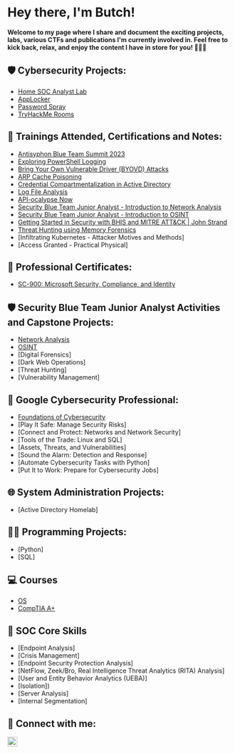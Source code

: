 <h1>Hey there, I'm Butch!</h1>

**Welcome to my page where I share and document the exciting projects, labs, various CTFs and publications I'm currently involved in. Feel free to kick back, relax, and enjoy the content I have in store for you! 🚀🚀🚀**

<h2>🛡️ Cybersecurity Projects:</h2>

- [Home SOC Analyst Lab](https://github.com/ButchBytes-sec/ButchBytes-sec/blob/main/Cybersecurity%20Labs/SOC%20Lab%201.md)
- [AppLocker](https://github.com/ButchBytes-sec/ButchBytes-sec/blob/main/Cybersecurity%20Labs/BHIS-Antisyphon/MITRE%20ATT&CK%20Labs/AppLocker.md)
- [Password Spray](https://github.com/ButchBytes-sec/ButchBytes-sec/blob/main/Cybersecurity%20Labs/BHIS-Antisyphon/MITRE%20ATT&CK%20Labs/Password%20Spray.md)
- [TryHackMe Rooms](https://github.com/ButchBytes-sec/TryHackMe)

<h2>📒 Trainings Attended, Certifications and Notes:</h2>

- [Antisyphon Blue Team Summit 2023](https://github.com/ButchBytes-sec/ButchBytes-sec/blob/main/Trainings/Anti%20Syphon%20Blue%20Team%20Summit%202023.md)
- [Exploring PowerShell Logging](https://github.com/ButchBytes-sec/ButchBytes-sec/blob/main/Trainings/Exploring%20PowerShell%20Logging.md)
- [Bring Your Own Vulnerable Driver (BYOVD) Attacks](https://github.com/ButchBytes-sec/ButchBytes-sec/blob/main/Trainings/Bring%20Your%20Own%20Vulnerable%20Driver%20(BYOVD)%20Attacks.md)
- [ARP Cache Poisoning](https://github.com/ButchBytes-sec/ButchBytes-sec/blob/main/Trainings/ARP%20Cache%20Poisoning.md)
- [Credential Compartmentalization in Active Directory](https://github.com/ButchBytes-sec/ButchBytes-sec/blob/main/Trainings/Credential%20Compartmentalization%20in%20Active%20Directory.md)
- [Log File Analysis](https://github.com/ButchBytes-sec/ButchBytes-sec/blob/main/Trainings/Log%20File%20Analysis.md)
- [API-ocalypse Now](https://github.com/ButchBytes-sec/ButchBytes-sec/blob/main/Trainings/API-ocalypse%20Now.md)
- [Security Blue Team Junior Analyst - Introduction to Network Analysis](https://github.com/ButchBytes-sec/ButchBytes-sec/blob/main/Security%20Blue%20Team%20Junior%20Analyst%20Actvities/Certificates/Introduction%20to%20Network%20Analysis%20Certificate.md)
- [Security Blue Team Junior Analyst - Introduction to OSINT](https://github.com/ButchBytes-sec/ButchBytes-sec/blob/main/Security%20Blue%20Team%20Junior%20Analyst%20Actvities/Certificates/Introduction%20to%20OSINT%20Certificate.md)
- [Getting Started in Security with BHIS and MITRE ATT&CK | John Strand](https://github.com/ButchBytes-sec/ButchBytes-sec/blob/main/Trainings/Getting%20Started%20in%20Security%20with%20BHIS%20and%20MITRE%20ATT%26CK%20%7C%20John%20Strand.md)
- [Threat Hunting using Memory Forensics](https://github.com/ButchBytes-sec/ButchBytes-sec/blob/main/Trainings/Threat%20Hunting%20DLL-injected%20C2%20Beacons%20using%20Memory%20Forensics.md)
- [Infiltrating Kubernetes - Attacker Motives and Methods]
- [Access Granted - Practical Physical]

<h2>📜 Professional Certificates:</h2>

- [SC-900: Microsoft Security, Compliance, and Identity](https://github.com/ButchBytes-sec/ButchBytes-sec/blob/main/Trainings/SC-900.md)

<h2>🛡️ Security Blue Team Junior Analyst Activities and Capstone Projects:</h2>

- [Network Analysis](https://github.com/ButchBytes-sec/ButchBytes-sec/tree/main/Security%20Blue%20Team%20Junior%20Analyst%20Actvities/Network%20Analysis)
- [OSINT](https://github.com/ButchBytes-sec/ButchBytes-sec/blob/main/Security%20Blue%20Team%20Junior%20Analyst%20Actvities/OSINT/OSINT%20Course%20Capstone.md)
- [Digital Forensics]
- [Dark Web Operations]
- [Threat Hunting]
- [Vulnerability Management]

<h2>🔰 Google Cybersecurity Professional:</h2>

- [Foundations of Cybersecurity](https://github.com/ButchBytes-sec/ButchBytes-sec/blob/main/Google%20Cybersecurity%20Professional/01%20Foundations%20of%20Cybersecurity.md)
- [Play It Safe: Manage Security Risks]
- [Connect and Protect: Networks and Network Security]
- [Tools of the Trade: Linux and SQL]
- [Assets, Threats, and Vulnerabilities]
- [Sound the Alarm: Detection and Response]
- [Automate Cybersecurity Tasks with Python]
- [Put It to Work: Prepare for Cybersecurity Jobs]

<h2>🌐 System Administration Projects:</h2>

- [Active Directory Homelab]

<h2>👨‍💻 Programming Projects:</h2>

- [Python]
- [SQL]

<h2>💻 Courses</h2>

- [OS](https://github.com/ButchBytes-sec/ButchBytes-sec/blob/main/Computing%20Basics/OS.md)
- [CompTIA A+](https://github.com/ButchBytes-sec/ButchBytes-sec/blob/main/Trainings/CompTIA%20A+.md)

<h2>🎯 SOC Core Skills</h2>

- [Endpoint Analysis]
- [Crisis Management]
- [Endpoint Security Protection Analysis]
- [NetFlow, Zeek/Bro, Real Intelligence Threat Analytics (RITA) Analysis]
- [User and Entity Behavior Analytics (UEBA)]
- [Isolation])
- [Server Analysis]
- [Internal Segmentation]

<h2> 🤳 Connect with me:</h2>


[<img align="left" alt="ButchManansala | LinkedIn" width="22px" src="https://cdn.jsdelivr.net/npm/simple-icons@v3/icons/linkedin.svg" />][linkedin]


[linkedin]:https://www.linkedin.com/in/butchbytes-sec/

<!--
**joshmadakor1/joshmadakor1** is a ✨ _special_ ✨ repository because its `README.md` (this file) appears on your GitHub profile.

Here are some ideas to get you started:

- 🔭 I’m currently working on ...
- 🌱 I’m currently learning ...
- 👯 I’m looking to collaborate on ...
- 🤔 I’m looking for help with ...
- 💬 Ask me about ...
- 📫 How to reach me: ...
- 😄 Pronouns: ...
- ⚡ Fun fact: ...
-->
